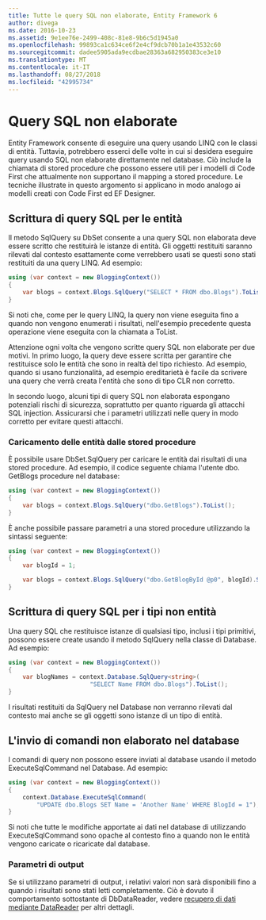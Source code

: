 ```yaml
---
title: Tutte le query SQL non elaborate, Entity Framework 6
author: divega
ms.date: 2016-10-23
ms.assetid: 9e1ee76e-2499-408c-81e8-9b6c5d1945a0
ms.openlocfilehash: 99893ca1c634ce6f2e4cf9dcb70b1a1e43532c60
ms.sourcegitcommit: dadee5905ada9ecdbae28363a682950383ce3e10
ms.translationtype: MT
ms.contentlocale: it-IT
ms.lasthandoff: 08/27/2018
ms.locfileid: "42995734"
---
```

# <a name="raw-sql-queries"></a>Query SQL non elaborate
Entity Framework consente di eseguire una query usando LINQ con le classi di entità. Tuttavia, potrebbero esserci delle volte in cui si desidera eseguire query usando SQL non elaborate direttamente nel database. Ciò include la chiamata di stored procedure che possono essere utili per i modelli di Code First che attualmente non supportano il mapping a stored procedure. Le tecniche illustrate in questo argomento si applicano in modo analogo ai modelli creati con Code First ed EF Designer.  

## <a name="writing-sql-queries-for-entities"></a>Scrittura di query SQL per le entità  

Il metodo SqlQuery su DbSet consente a una query SQL non elaborata deve essere scritto che restituirà le istanze di entità. Gli oggetti restituiti saranno rilevati dal contesto esattamente come verrebbero usati se questi sono stati restituiti da una query LINQ. Ad esempio:  

``` csharp  
using (var context = new BloggingContext())
{
    var blogs = context.Blogs.SqlQuery("SELECT * FROM dbo.Blogs").ToList();
}
```  

Si noti che, come per le query LINQ, la query non viene eseguita fino a quando non vengono enumerati i risultati, nell'esempio precedente questa operazione viene eseguita con la chiamata a ToList.  

Attenzione ogni volta che vengono scritte query SQL non elaborate per due motivi. In primo luogo, la query deve essere scritta per garantire che restituisce solo le entità che sono in realtà del tipo richiesto. Ad esempio, quando si usano funzionalità, ad esempio ereditarietà è facile da scrivere una query che verrà creata l'entità che sono di tipo CLR non corretto.  

In secondo luogo, alcuni tipi di query SQL non elaborata espongano potenziali rischi di sicurezza, soprattutto per quanto riguarda gli attacchi SQL injection. Assicurarsi che i parametri utilizzati nelle query in modo corretto per evitare questi attacchi.  

### <a name="loading-entities-from-stored-procedures"></a>Caricamento delle entità dalle stored procedure  

È possibile usare DbSet.SqlQuery per caricare le entità dai risultati di una stored procedure. Ad esempio, il codice seguente chiama l'utente dbo. GetBlogs procedure nel database:  

``` csharp
using (var context = new BloggingContext())
{
    var blogs = context.Blogs.SqlQuery("dbo.GetBlogs").ToList();
}
```  

È anche possibile passare parametri a una stored procedure utilizzando la sintassi seguente:  

``` csharp
using (var context = new BloggingContext())
{
    var blogId = 1;

    var blogs = context.Blogs.SqlQuery("dbo.GetBlogById @p0", blogId).Single();
}
```  

## <a name="writing-sql-queries-for-non-entity-types"></a>Scrittura di query SQL per i tipi non entità  

Una query SQL che restituisce istanze di qualsiasi tipo, inclusi i tipi primitivi, possono essere create usando il metodo SqlQuery nella classe di Database. Ad esempio:  

``` csharp
using (var context = new BloggingContext())
{
    var blogNames = context.Database.SqlQuery<string>(
                       "SELECT Name FROM dbo.Blogs").ToList();
}
```  

I risultati restituiti da SqlQuery nel Database non verranno rilevati dal contesto mai anche se gli oggetti sono istanze di un tipo di entità.  

## <a name="sending-raw-commands-to-the-database"></a>L'invio di comandi non elaborato nel database  

I comandi di query non possono essere inviati al database usando il metodo ExecuteSqlCommand nel Database. Ad esempio:  

``` csharp
using (var context = new BloggingContext())
{
    context.Database.ExecuteSqlCommand(
        "UPDATE dbo.Blogs SET Name = 'Another Name' WHERE BlogId = 1");
}
```  

Si noti che tutte le modifiche apportate ai dati nel database di utilizzando ExecuteSqlCommand sono opache al contesto fino a quando non le entità vengono caricate o ricaricate dal database.  

### <a name="output-parameters"></a>Parametri di output  

Se si utilizzano parametri di output, i relativi valori non sarà disponibili fino a quando i risultati sono stati letti completamente. Ciò è dovuto il comportamento sottostante di DbDataReader, vedere [recupero di dati mediante DataReader](http://go.microsoft.com/fwlink/?LinkID=398589) per altri dettagli.  
